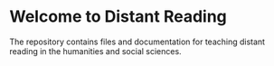 # Welcome to Distant Reading

The repository contains files and documentation for teaching distant reading in the humanities and social sciences.
